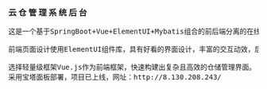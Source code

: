 ### 云 仓 管 理 系 统 后 台
<pre>这是一个基于SpringBoot+Vue+ElementUI+Mybatis组合的前后端分离的在线仓库管理平台；<br>
前端页面设计使用ElementUI组件库，具有好看的界面设计，丰富的交互动效，后端使用Java语言，致力于优化页面性能和用户体验；<br>
选择轻量级框架Vue.js作为前端框架，快速构建出复杂且高效的仓储管理界面。
采用宝塔面板部署，项目已上线，网址：http://8.130.208.243/
